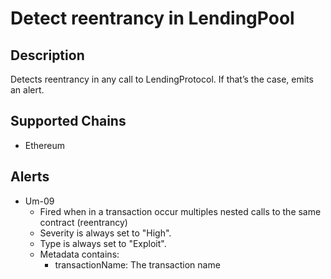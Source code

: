 # Detect reentrancy in LendingPool

## Description

Detects reentrancy in any call to LendingProtocol. If that’s the case, emits an alert.

## Supported Chains

- Ethereum

## Alerts

- Um-09
  - Fired when in a transaction occur multiples nested calls to the same contract (reentrancy)
  - Severity is always set to "High".
  - Type is always set to "Exploit".
  - Metadata contains:
    - transactionName: The transaction name
